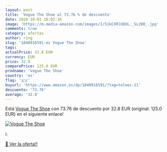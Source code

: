 ```yaml
---
layout: post
title: 'Vogue The Shoe al 73.76 % de descuento'
date: 2020-10-01 16:02:16
image: 'https://m.media-amazon.com/images/I/51kCXRlUQXL._SL200_.jpg'
comments: true
category: ofertas
author: ring
slug: '1840916591-es Vogue The Shoe'
tags: 
actualPrice: 32.8 EUR
currency: EUR
price: 32.8
comparePrice: 125.0 EUR
prodname: 'Vogue The Shoe'
country: 'es'
flag: '🇪🇸'
buyurl: 'https://www.amazon.es/dp/1840916591/?tag=tolees-21'
descuento: '73.76'
average: '32.8'
---
```


Está [Vogue The Shoe](https://www.amazon.es/dp/1840916591/?tag=tolees-21) con 73.76 de descuento por 32.8 EUR (original: 125.0 EUR) en el siguiente enlace!

[![Vogue The Shoe](https://m.media-amazon.com/images/I/51kCXRlUQXL._SL200_.jpg)](https://www.amazon.es/dp/1840916591/?tag=tolees-21)

ℹ️:


[🛒 Ver la oferta!!](https://www.amazon.es/dp/1840916591/?tag=tolees-21)
